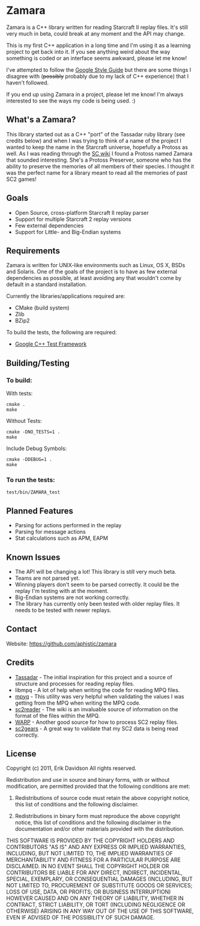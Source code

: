 Zamara
======

Zamara is a C++ library written for reading Starcraft II replay files.  It's still very much in beta, could break at any moment and the API may change.

This is my first C++ application in a long time and I'm using it as a learning project to get back into it.  If you see anything weird about the way something is coded or an interface seems awkward, please let me know!

I've attempted to follow the [Google Style Guide] but there are some things I disagree with (<s>possibly</s> probably due to my lack of C++ experience) that I haven't followed.

If you end up using Zamara in a project, please let me know!  I'm always interested to see the ways my code is being used. :)

What's a Zamara?
----------------

This library started out as a C++ "port" of the Tassadar ruby library (see credits below) and when I was trying to think of a name of the project I wanted to keep the name in the Starcraft universe, hopefully a Protoss as well.  As I was reading through the [SC wiki] I found a Protoss named Zamara that sounded interesting.  She's a Protoss Preserver, someone who has the ability to preserve the memories of all members of their species.  I thought it was the perfect name for a library meant to read all the memories of past SC2 games!

Goals
-----

* Open Source, cross-platform Starcraft II replay parser
* Support for multiple Starcraft 2 replay versions
* Few external dependencies
* Support for Little- and Big-Endian systems

Requirements
------------

Zamara is written for UNIX-like environments such as Linux, OS X, BSDs and Solaris.  One of the goals of the project is to have as few external dependencies as possible, at least avoiding any that wouldn't come by default in a standard installation.

Currently the libraries/applications required are:

* CMake (build system)
* Zlib
* BZip2

To build the tests, the following are required:

* [Google C++ Test Framework]

Building/Testing
----------------

### To build:

With tests:

    cmake .
    make

Without Tests:

    cmake -DNO_TESTS=1 .
    make

Include Debug Symbols:

    cmake -DDEBUG=1 .
    make

### To run the tests:

    test/bin/ZAMARA_test

Planned Features
----------------

* Parsing for actions performed in the replay
* Parsing for message actions
* Stat calculations such as APM, EAPM

Known Issues
------------

* The API will be changing a lot! This library is still very much beta.
* Teams are not parsed yet.
* Winning players don't seem to be parsed correctly. It could be the replay I'm testing with at the moment.
* Big-Endian systems are not working correctly.
* The library has currently only been tested with older replay files.  It needs to be tested with newer replays.

Contact
-------

Website: https://github.com/aphistic/zamara

Credits
-------

* [Tassadar](https://github.com/agoragames/tassadar) -
The initial inspiration for this project and a source of structure and processes for reading replay files.
* libmpq -
A lot of help when writing the code for reading MPQ files.
* [mpyq](https://github.com/arkx/mpyq) -
This utility was very helpful when validating the values I was getting from the MPQ when writing the MPQ code.
* [sc2reader](https://github.com/GraylinKim/sc2reader) -
The wiki is an invaluable source of information on the format of the files within the MPQ.
* [WARP](http://trac.erichseifert.de/warp) -
Another good source for how to process SC2 replay files.
* [sc2gears](https://sites.google.com/site/sc2gears/) -
A great way to validate that my SC2 data is being read correctly.

[SC Wiki]: http://starcraft.wikia.com/
[Google Style Guide]: http://google-styleguide.googlecode.com/svn/trunk/cppguide.xml
[Google C++ Test Framework]: http://code.google.com/p/googletest/

License
-------

Copyright (c) 2011, Erik Davidson
All rights reserved.

Redistribution and use in source and binary forms, with or without modification, are permitted provided that the following conditions are met:

1. Redistributions of source code must retain the above copyright notice, this list of conditions and the following disclaimer.

2. Redistributions in binary form must reproduce the above copyright notice, this list of conditions and the following disclaimer in the documentation and/or other materials provided with the distribution.

THIS SOFTWARE IS PROVIDED BY THE COPYRIGHT HOLDERS AND CONTRIBUTORS "AS IS" AND ANY EXPRESS OR IMPLIED WARRANTIES, INCLUDING, BUT NOT LIMITED TO, THE IMPLIED WARRANTIES OF MERCHANTABILITY AND FITNESS FOR A PARTICULAR PURPOSE ARE DISCLAIMED. IN NO EVENT SHALL THE COPYRIGHT HOLDER OR CONTRIBUTORS BE LIABLE FOR ANY DIRECT, INDIRECT, INCIDENTAL, SPECIAL, EXEMPLARY, OR CONSEQUENTIAL DAMAGES (INCLUDING, BUT NOT LIMITED TO, PROCUREMENT OF SUBSTITUTE GOODS OR SERVICES; LOSS OF USE, DATA, OR PROFITS; OR BUSINESS INTERRUPTION) HOWEVER CAUSED AND ON ANY THEORY OF LIABILITY, WHETHER IN CONTRACT, STRICT LIABILITY, OR TORT (INCLUDING NEGLIGENCE OR OTHERWISE) ARISING IN ANY WAY OUT OF THE USE OF THIS SOFTWARE, EVEN IF ADVISED OF THE POSSIBILITY OF SUCH DAMAGE.

